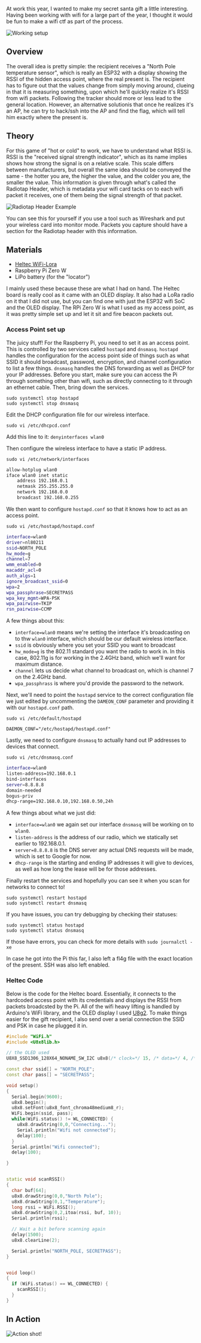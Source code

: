 At work this year, I wanted to make my secret santa gift a little interesting. Having been working with wifi for a large part of the year, I thought it would be fun to make a wifi ctf as part of the process.

![Working setup](https://raw.githubusercontent.com/quickbrownfox319/quickbrownfox319.github.io/master/images/secret_santa/hw-overview.jpg)

## Overview
The overall idea is pretty simple: the recipient receives a "North Pole temperature sensor", which is really an ESP32 with a display showing the RSSI of the hidden access point, where the real present is. The recipient has to figure out that the values change from simply moving around, clueing in that it is measuring something, upon which he'll quickly realize it's RSSI from wifi packets. Following the tracker should more or less lead to the general location. However, an alternative solutionis that once he realizes it's an AP, he can try to hack/ssh into the AP and find the flag, which will tell him exactly where the present is.

## Theory
For this game of "hot or cold" to work, we have to understand what RSSI is. RSSI is the "received signal strength indicator", which as its name implies shows how strong the signal is on a relative scale. This scale differs between manufacturers, but overall the same idea should be conveyed the same - the hotter you are, the higher the value, and the colder you are, the smaller the value. This information is given through what's called the Radiotap Header, which is metadata your wifi card tacks on to each wifi packet it receives, one of them being the signal strength of that packet.

![Radiotap Header Example](https://raw.githubusercontent.com/quickbrownfox319/quickbrownfox319.github.io/master/images/secret_santa/radiotap.png)

You can see this for yourself if you use a tool such as Wireshark and put your wireless card into monitor mode. Packets you capture should have a section for the Radiotap header with this information.

## Materials
* [Heltec WiFi-Lora](https://heltec.org/project/wifi-lora-32/)
* Raspberry Pi Zero W
* LiPo battery (for the "locator")

I mainly used these because these are what I had on hand. The Heltec board is really cool as it came with an OLED display. It also had a LoRa radio on it that I did not use, but you can find one with just the ESP32 wifi SoC and the OLED display. The RPi Zero W is what I used as my access point, as it was pretty simple set up and let it sit and fire beacon packets out.

### Access Point set up
The juicy stuff! For the Raspberry Pi, you need to set it as an access point. This is controlled by two services called `hostapd` and `dnsmasq`. `hostapd` handles the configuration for the access point side of things such as what SSID it should broadcast, password, encryption, and channel configuration to list a few things. `dnsmasq` handles the DNS forwarding as well as DHCP for your IP addresses. Before you start, make sure you can access the Pi through something other than wifi, such as directly connecting to it through an ethernet cable. Then, bring down the services.

```
sudo systemctl stop hostapd
sudo systemctl stop dnsmasq
```

Edit the DHCP configuration file for our wireless interface.

`sudo vi /etc/dhcpcd.conf`

Add this line to it:
`denyinterfaces wlan0`

Then configure the wireless interface to have a static IP address.

`sudo vi /etc/network/interfaces`

```bash
allow-hotplug wlan0
iface wlan0 inet static
    address 192.168.0.1
    netmask 255.255.255.0
    network 192.168.0.0
    broadcast 192.168.0.255
```

We then want to configure `hostapd.conf` so that it knows how to act as an access point.

`sudo vi /etc/hostapd/hostapd.conf`

```bash
interface=wlan0
driver=nl80211
ssid=NORTH_POLE
hw_mode=g
channel=7
wmm_enabled=0
macaddr_acl=0
auth_algs=1
ignore_broadcast_ssid=0
wpa=2
wpa_passphrase=SECRETPASS
wpa_key_mgmt=WPA-PSK
wpa_pairwise=TKIP
rsn_pairwise=CCMP
```

A few things about this:
* `interface=wlan0` means we're setting the interface it's broadcasting on to thw `wlan0` interface, which should be our default wireless interface.
* `ssid` is obviously where you set your SSID you want to broadcast
* `hw_mode=g` is the 802.11 standard you want the radio to work in. In this case, 802.11g is for working in the 2.4GHz band, which we'll want for maximum distance.
* `channel` lets us decide what channel to broadcast on, which is channel 7 on the 2.4GHz band.
* `wpa_passphrass` is where you'd provide the password to the network.

Next, we'll need to point the `hostapd` service to the correct configuration file we just edited by uncommenting the `DAMEON_CONF` parameter and providing it with our `hostapd.conf` path.


`sudo vi /etc/default/hostapd`

`DAEMON_CONF="/etc/hostapd/hostapd.conf"`

Lastly, we need to configure `dnsmasq` to actually hand out IP addresses to devices that connect.

`sudo vi /etc/dnsmasq.conf`
```bash
interface=wlan0
listen-address=192.168.0.1
bind-interfaces
server=8.8.8.8
domain-needed
bogus-priv
dhcp-range=192.168.0.10,192.168.0.50,24h
```

A few things about what we just did:
* `interface=wlan0` we again set our interface `dnsmasq` will be working on to `wlan0`.
* `listen-address` is the address of our radio, which we statically set earlier to 192.168.0.1.
* `server=8.8.8.8` is the DNS server any actual DNS requests will be made, which is set to Google for now.
* `dhcp-range` is the starting and ending IP addresses it will give to devices, as well as how long the lease will be for those addresses.


Finally restart the services and hopefully you can see it when you scan for networks to connect to!

```
sudo systemctl restart hostapd
sudo systemctl restart dnsmasq
```

If you have issues, you can try debugging by checking their statuses:

```
sudo systemctl status hostapd
sudo systemctl status dnsmasq
```

If those have errors, you can check for more details with `sudo journalctl -xe`


In case he got into the Pi this far, I also left a fl4g file with the exact location of the present. SSH was also left enabled.


### Heltec Code

Below is the code for the Heltec board. Essentially, it connects to the hardcoded access point with its credentials and  displays the RSSI from packets broadcsted by the Pi. All of the wifi heavy lifting is handled by Arduino's WiFi library, and the OLED display I used [U8g2](https://github.com/olikraus/u8g2/wiki/u8x8reference). To make things easier for the gift recipient, I also send over a serial connection the SSID and PSK in case he plugged it in.

```C++
#include "WiFi.h"
#include <U8x8lib.h>

// the OLED used
U8X8_SSD1306_128X64_NONAME_SW_I2C u8x8(/* clock=*/ 15, /* data=*/ 4, /* reset=*/ 16);

const char ssid[] = "NORTH_POLE";
const char pass[] = "SECRETPASS";

void setup()
{
  Serial.begin(9600);
  u8x8.begin();
  u8x8.setFont(u8x8_font_chroma48medium8_r);
  WiFi.begin(ssid, pass);
  while(WiFi.status() != WL_CONNECTED) {
    u8x8.drawString(0,0,"Connecting...");
    Serial.println("Wifi not connected");
    delay(100);
  }
  Serial.println("Wifi connected");
  delay(100);

}


static void scanRSSI()
{
  char buf[64];
  u8x8.drawString(0,0,"North Pole");
  u8x8.drawString(0,1,"Temperature");
  long rssi = WiFi.RSSI();
  u8x8.drawString(0,2,itoa(rssi, buf, 10));
  Serial.println(rssi);

  // Wait a bit before scanning again
  delay(1500);
  u8x8.clearLine(2);

  Serial.println("NORTH_POLE, SECRETPASS");
}


void loop()
{
  if (WiFi.status() == WL_CONNECTED) {
    scanRSSI();    
  }
}
```

## In Action

![Action shot!](https://raw.githubusercontent.com/quickbrownfox319/quickbrownfox319.github.io/master/images/secret_santa/inaction.gif)
